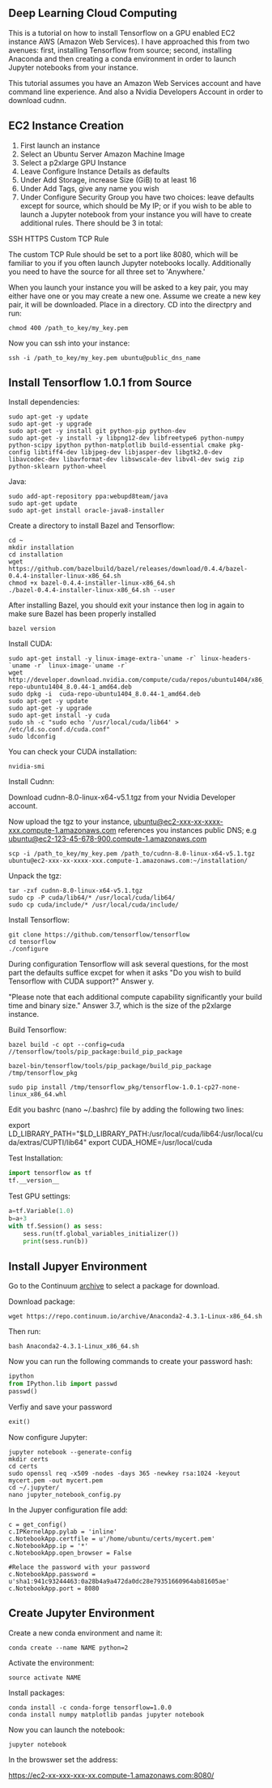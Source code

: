 ## Deep Learning Cloud Computing

This is a tutorial on how to install Tensorflow on a GPU enabled EC2 instance AWS (Amazon Web Services). I have approached this from two avenues: first, installing Tensorflow from source; second, installing Anaconda and then creating a conda environment in order to launch Jupyter notebooks from your instance. 

This tutorial assumes you have an Amazon Web Services account and have command line experience. And also a Nvidia Developers Account in order to download cudnn.

## EC2 Instance Creation

1. First launch an instance
2. Select an Ubuntu Server Amazon Machine Image 
3. Select a p2xlarge GPU Instance
4. Leave Configure Instance Details as defaults
5. Under Add Storage, increase Size (GiB) to at least 16
6. Under Add Tags, give any name you wish
7. Under Configure Security Group you have two choices: leave defaults except for source, which should be My IP; or if you wish to be able to launch a Jupyter notebook from your instance you will have to create additional rules. There should be 3 in total:

SSH
HTTPS
Custom TCP Rule

The custom TCP Rule should be set to a port like 8080, which will be familiar to you if you often launch Jupyter notebooks locally. Additionally you need to have the source for all three set to 'Anywhere.'

When you launch your instance you will be asked to a key pair, you may either have one or you may create a new one. Assume we create a new key pair, it will be downloaded. Place in a directory. CD into the directpry and run:

```
chmod 400 /path_to_key/my_key.pem
```

Now you can ssh into your instance:

```
ssh -i /path_to_key/my_key.pem ubuntu@public_dns_name
```

## Install Tensorflow 1.0.1 from Source

Install dependencies:

```
sudo apt-get -y update
sudo apt-get -y upgrade
sudo apt-get -y install git python-pip python-dev
sudo apt-get -y install -y libpng12-dev libfreetype6 python-numpy python-scipy ipython python-matplotlib build-essential cmake pkg-config libtiff4-dev libjpeg-dev libjasper-dev libgtk2.0-dev libavcodec-dev libavformat-dev libswscale-dev libv4l-dev swig zip python-sklearn python-wheel
```

Java:

```
sudo add-apt-repository ppa:webupd8team/java
sudo apt-get update
sudo apt-get install oracle-java8-installer
```

Create a directory to install Bazel and Tensorflow:

```
cd ~
mkdir installation
cd installation
wget https://github.com/bazelbuild/bazel/releases/download/0.4.4/bazel-0.4.4-installer-linux-x86_64.sh 
chmod +x bazel-0.4.4-installer-linux-x86_64.sh
./bazel-0.4.4-installer-linux-x86_64.sh --user
```

After installing Bazel, you should exit your instance then log in again to make sure Bazel has been properly installed

```
bazel version
```

Install CUDA:

```
sudo apt-get install -y linux-image-extra-`uname -r` linux-headers-`uname -r` linux-image-`uname -r`
wget http://developer.download.nvidia.com/compute/cuda/repos/ubuntu1404/x86_64/cuda-repo-ubuntu1404_8.0.44-1_amd64.deb
sudo dpkg -i  cuda-repo-ubuntu1404_8.0.44-1_amd64.deb
sudo apt-get -y update
sudo apt-get -y upgrade
sudo apt-get install -y cuda
sudo sh -c "sudo echo '/usr/local/cuda/lib64' > /etc/ld.so.conf.d/cuda.conf"
sudo ldconfig
```

You can check your CUDA installation:
```
nvidia-smi
```

Install Cudnn:

Download cudnn-8.0-linux-x64-v5.1.tgz from your Nvidia Developer account.

Now upload the tgz to your instance, ubuntu@ec2-xxx-xx-xxxx-xxx.compute-1.amazonaws.com references you instances public DNS; e.g ubuntu@ec2-123-45-678-900.compute-1.amazonaws.com 

```
scp -i /path_to_key/my_key.pem /path_to/cudnn-8.0-linux-x64-v5.1.tgz ubuntu@ec2-xxx-xx-xxxx-xxx.compute-1.amazonaws.com:~/installation/
```

Unpack the tgz:

```
tar -zxf cudnn-8.0-linux-x64-v5.1.tgz
sudo cp -P cuda/lib64/* /usr/local/cuda/lib64/
sudo cp cuda/include/* /usr/local/cuda/include/
```

Install Tensorflow:

```
git clone https://github.com/tensorflow/tensorflow
cd tensorflow
./configure
```

During configuration Tensorflow will ask several questions, for the most part the defaults suffice excpet for when it asks 
"Do you wish to build Tensorflow with CUDA support?" Answer y.

"Please note that each additional compute capability significantly your build time and binary size." Answer 3.7, which is the size of the p2xlarge instance.

Build Tensorflow:

```
bazel build -c opt --config=cuda //tensorflow/tools/pip_package:build_pip_package

bazel-bin/tensorflow/tools/pip_package/build_pip_package /tmp/tensorflow_pkg

sudo pip install /tmp/tensorflow_pkg/tensorflow-1.0.1-cp27-none-linux_x86_64.whl
```

Edit you bashrc (nano ~/.bashrc) file by adding the following two lines:

export LD_LIBRARY_PATH="$LD_LIBRARY_PATH:/usr/local/cuda/lib64:/usr/local/cuda/extras/CUPTI/lib64"
export CUDA_HOME=/usr/local/cuda

Test Installation:

```python
import tensorflow as tf
tf.__version__
```

Test GPU settings:

```python
a=tf.Variable(1.0)
b=a+3
with tf.Session() as sess:
    sess.run(tf.global_variables_initializer())
    print(sess.run(b))
```

## Install Jupyer Environment

Go to the Continuum [archive](https://repo.continuum.io/archive/) to select a package for download.

Download package:

```
wget https://repo.continuum.io/archive/Anaconda2-4.3.1-Linux-x86_64.sh
```

Then run:

```
bash Anaconda2-4.3.1-Linux_x86_64.sh
```

Now you can run the following commands to create your password hash:

```python
ipython
from IPython.lib import passwd
passwd()
```

Verfiy and save your password

```python
exit()
```

Now configure Jupyter:

```
jupyter notebook --generate-config 
mkdir certs
cd certs
sudo openssl req -x509 -nodes -days 365 -newkey rsa:1024 -keyout mycert.pem -out mycert.pem
cd ~/.jupyter/
nano jupyter_notebook_config.py
```

In the Jupyer configuration file add:

```
c = get_config()
c.IPKernelApp.pylab = 'inline' 
c.NotebookApp.certfile = u'/home/ubuntu/certs/mycert.pem' 
c.NotebookApp.ip = '*' 
c.NotebookApp.open_browser = False 

#Relace the password with your password 
c.NotebookApp.password = u'sha1:941c93244463:0a28b4a9a472da0dc28e79351660964ab81605ae' 
c.NotebookApp.port = 8080
```

## Create Jupyter Environment

Create a new conda environment and name it:

```
conda create --name NAME python=2
```

Activate the environment:

```
source activate NAME
```

Install packages:

```
conda install -c conda-forge tensorflow=1.0.0
conda install numpy matplotlib pandas jupyter notebook
```

Now you can launch the notebook:

```
jupyter notebook
```

In the browswer set the address:

https://ec2-xx-xxx-xxx-xx.compute-1.amazonaws.com:8080/


